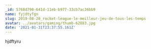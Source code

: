 ```yaml
---
_id: 5768d790-641d-11eb-b977-33cb7ac36bb9
name: fyjdtyfgn
slug: 2019-08-28_rocket-league-le-meilleur-jeu-de-tous-les-temps
avatar: ../avatars/gaming/thumb-62883.jpg
date: '2021-01-31T23:37:55.161Z'
---
```

hjdftyru
